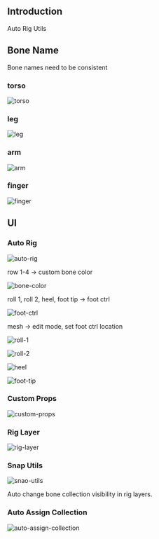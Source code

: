 ## Introduction

Auto Rig Utils

## Bone Name

Bone names need to be consistent

### torso

![torso](./assets/torso.png)

### leg

![leg](./assets/leg.png)

### arm

![arm](./assets/arm.png)

### finger

![finger](./assets/finger.png)

## UI

### Auto Rig

![auto-rig](./assets/auto-rig.png)

row 1-4 -> custom bone color

![bone-color](./assets/bone-color.png)

roll 1, roll 2, heel, foot tip -> foot ctrl

![foot-ctrl](./assets/foot-ctrl.png)

mesh -> edit mode, set foot ctrl location

![roll-1](./assets/roll-1.png)

![roll-2](./assets/roll-2.png)

![heel](./assets/heel.png)

![foot-tip](./assets/foot-tip.png)

### Custom Props

![custom-props](./assets/custom-props.png)

### Rig Layer

![rig-layer](./assets/rig-layer.png)

### Snap Utils

![snao-utils](./assets/snap-utils.png)

Auto change bone collection visibility in rig layers.

### Auto Assign Collection

![auto-assign-collection](./assets/auto-assign-collection.png)
